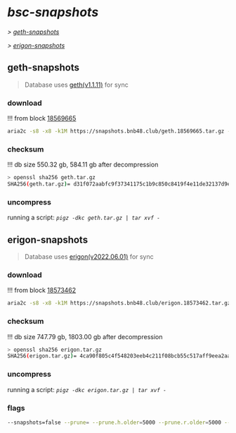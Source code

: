 # *bsc-snapshots*


*\> [geth-snapshots](#geth-snapshots)*

*\> [erigon-snapshots](#erigon-snapshots)*


## geth-snapshots


> Database uses [geth(v1.1.11)](https://github.com/bnb-chain/bsc/releases/tag/v1.1.11) for sync


### download

<!-- begin_geth -->

!!! from block [18569665](https://bscscan.com/block/18569665)
```bash
aria2c -s8 -x8 -k1M https://snapshots.bnb48.club/geth.18569665.tar.gz -o geth.tar.gz
```


### checksum


!!! db size 550.32 gb, 584.11 gb after decompression
```bash
> openssl sha256 geth.tar.gz
SHA256(geth.tar.gz)= d31f072aabfc9f37341175c1b9c850c8419f4e11de32137d9e1c0cd79646e359
```

<!-- end_geth -->

### uncompress


running a script: _`pigz -dkc geth.tar.gz | tar xvf -`_


## erigon-snapshots


> Database uses [erigon(v2022.06.01)](https://github.com/ledgerwatch/erigon/releases/tag/v2022.06.01) for sync


### download

<!-- begin_erigon -->

!!! from block [18573462](https://bscscan.com/block/18573462)
```bash
aria2c -s8 -x8 -k1M https://snapshots.bnb48.club/erigon.18573462.tar.gz -o erigon.tar.gz
```


### checksum


!!! db size 747.79 gb, 1803.00 gb after decompression
```bash
> openssl sha256 erigon.tar.gz
SHA256(erigon.tar.gz)= 4ca90f805c4f548203eeb4c211f08bcb55c517aff9eea2aa6964cb5f5ddedaa4
```

<!-- end_erigon -->

### uncompress


running a script: _`pigz -dkc erigon.tar.gz | tar xvf -`_


### flags


```bash
--snapshots=false --prune= --prune.h.older=5000 --prune.r.older=5000 --prune.t.older=5000 --prune.c.older=5000
```